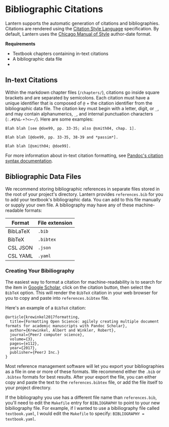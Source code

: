 # Bibliographic Citations

Lantern supports the automatic generation of citations and bibliographies. Citations are rendered using the [Citation Style Language](https://docs.citationstyles.org/en/stable/specification.html) specification. By default, Lantern uses the [Chicago Manual of Style](https://chicagomanualofstyle.org/) author-date format. 

**Requirements**

- Textbook chapters containing in-text citations
- A bibliographic data file
- 

## In-text Citations

Within the markdown chapter files (`/chapters/`), citations go inside square brackets and are separated by semicolons. Each citation must have a unique identifier that is composed of `@` + the citation identifier from the bibliographic data file. The citation key must begin with a letter, digit, or `_`, and may contain alphanumerics, `_`, and internal punctuation characters (`:.#$%&-+?<>~/`). Here are some examples:

```
Blah blah [see @doe99, pp. 33-35; also @smith04, chap. 1].

Blah blah [@doe99, pp. 33-35, 38-39 and *passim*].

Blah blah [@smith04; @doe99].
```

For more information about in-text citation formatting, see [Pandoc's citation syntax documentation](https://pandoc.org/MANUAL.html#extension-citations). 

## Bibliographic Data Files

We recommend storing bibliographic references in separate files stored in the root of your project's directory. Lantern provides `references.bib` for you to add your textbook's bibliographic data. You can add to this file manually or supply your own file. A bibliography may have any of these machine-readable formats:

| Format | File extension |
|-|-|
| BibLaTeX | `.bib` |
| BibTeX | `.bibtex` |
| CSL JSON | `.json` |
| CSL YAML | `.yaml` |

### Creating Your Bibiliography

The easiest way to format a citation for machine-readability is to search for the item in [Google Scholar](https://scholar.google.com/), click on the citation button, then select the `BibTeX` option. This will render the `BibTeX` citation in your web browser for you to copy and paste into `references.bibtex` file. 

Here's an example of a `BibTeX` citation:

```
@article{krewinkel2017formatting,
  title={Formatting Open Science: agilely creating multiple document formats for academic manuscripts with Pandoc Scholar},
  author={Krewinkel, Albert and Winkler, Robert},
  journal={PeerJ computer science},
  volume={3},
  pages={e112},
  year={2017},
  publisher={PeerJ Inc.}
}
```

Most reference management software will let you export your bibliographies as a file in one or more of these formats. We recommend either the `.bib` or `.bibtex` formats for best results. After your export the file, you can either copy and paste the text to the `references.bibtex` file, or add the file itself to your project directory. 

If the bibliography you use has a different file name than `references.bib`, you'll need to edit the `Makefile` entry for `BIBLIOGRAPHY` to point to your new bibiliography file. For example, if I wanted to use a bibiliography file called `textbook.yaml`, I would edit the `Makefile` to specify: `BIBLIOGRAPHY = textbook.yaml`. 